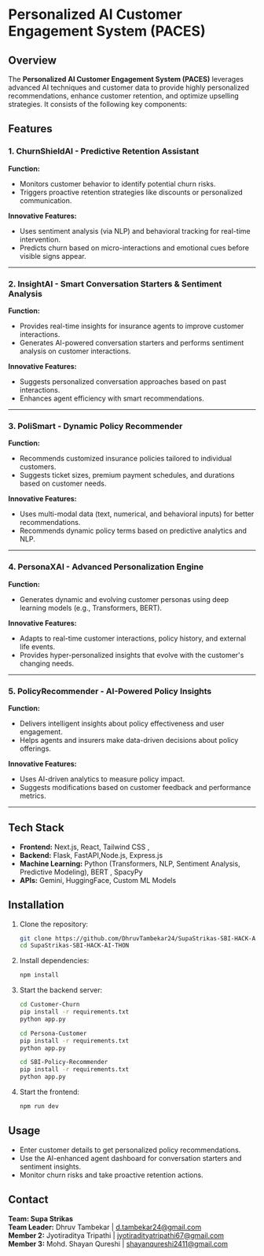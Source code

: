 # Personalized AI Customer Engagement System (PACES)

## Overview
The **Personalized AI Customer Engagement System (PACES)** leverages advanced AI techniques and customer data to provide highly personalized recommendations, enhance customer retention, and optimize upselling strategies. It consists of the following key components:

## Features

### 1. ChurnShieldAI - Predictive Retention Assistant
**Function:**
- Monitors customer behavior to identify potential churn risks.
- Triggers proactive retention strategies like discounts or personalized communication.

**Innovative Features:**
- Uses sentiment analysis (via NLP) and behavioral tracking for real-time intervention.
- Predicts churn based on micro-interactions and emotional cues before visible signs appear.

---

### 2. InsightAI - Smart Conversation Starters & Sentiment Analysis
**Function:**
- Provides real-time insights for insurance agents to improve customer interactions.
- Generates AI-powered conversation starters and performs sentiment analysis on customer interactions.

**Innovative Features:**
- Suggests personalized conversation approaches based on past interactions.
- Enhances agent efficiency with smart recommendations.

---

### 3. PoliSmart - Dynamic Policy Recommender
**Function:**
- Recommends customized insurance policies tailored to individual customers.
- Suggests ticket sizes, premium payment schedules, and durations based on customer needs.

**Innovative Features:**
- Uses multi-modal data (text, numerical, and behavioral inputs) for better recommendations.
- Recommends dynamic policy terms based on predictive analytics and NLP.

---

### 4. PersonaXAI - Advanced Personalization Engine
**Function:**
- Generates dynamic and evolving customer personas using deep learning models (e.g., Transformers, BERT).

**Innovative Features:**
- Adapts to real-time customer interactions, policy history, and external life events.
- Provides hyper-personalized insights that evolve with the customer's changing needs.

---

### 5. PolicyRecommender - AI-Powered Policy Insights
**Function:**
- Delivers intelligent insights about policy effectiveness and user engagement.
- Helps agents and insurers make data-driven decisions about policy offerings.

**Innovative Features:**
- Uses AI-driven analytics to measure policy impact.
- Suggests modifications based on customer feedback and performance metrics.

---

## Tech Stack
- **Frontend:** Next.js, React, Tailwind CSS ,
- **Backend:** Flask, FastAPI,Node.js, Express.js
- **Machine Learning:** Python (Transformers, NLP, Sentiment Analysis, Predictive Modeling), BERT , SpacyPy
- **APIs:** Gemini, HuggingFace, Custom ML Models

## Installation
1. Clone the repository:
   ```bash
   git clone https://github.com/DhruvTambekar24/SupaStrikas-SBI-HACK-AI-THON.git
   cd SupaStrikas-SBI-HACK-AI-THON
   ```
2. Install dependencies:
   ```bash
   npm install
   ```
3. Start the backend server:
   ```bash
   cd Customer-Churn
   pip install -r requirements.txt
   python app.py
   
   cd Persona-Customer
   pip install -r requirements.txt
   python app.py
   
   cd SBI-Policy-Recommender
   pip install -r requirements.txt
   python app.py
   
   ```
4. Start the frontend:
   ```bash
   npm run dev
   ```

## Usage
- Enter customer details to get personalized policy recommendations.
- Use the AI-enhanced agent dashboard for conversation starters and sentiment insights.
- Monitor churn risks and take proactive retention actions.



## Contact
**Team: Supa Strikas**  
**Team Leader:** Dhruv Tambekar | d.tambekar24@gmail.com  
**Member 2:** Jyotiraditya Tripathi | jyotiradityatripathi67@gmail.com  
**Member 3:** Mohd. Shayan Qureshi | shayanqureshi2411@gmail.com
